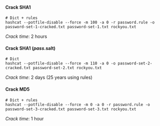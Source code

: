 #### Crack SHA1

```shell
# Dict + rules
hashcat --potfile-disable --force -m 100 -a 0 -r password.rule -o password-set-1-cracked.txt password-set-1.txt rockyou.txt
```

_Crack time_: 2 hours

#### Crack SHA1 ($pass.$salt)

```shell
# Dict
hashcat --potfile-disable --force -m 110 -a 0 -o password-set-2-cracked.txt password-set-2.txt rockyou.txt
```

_Crack time_: 2 days (25 years using rules)

#### Crack MD5

```shell
# Dict + rules
hashcat --potfile-disable --force -m 0 -a 0 -r password.rule -o password-set-3-cracked.txt password-set-3.txt rockyou.txt
```

_Crack time_: 1 hour


